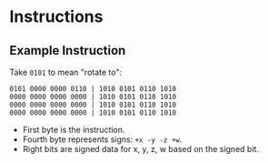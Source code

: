 # Instructions

## Example Instruction

Take `0101` to mean "rotate to":

```
0101 0000 0000 0110 | 1010 0101 0110 1010
0000 0000 0000 0000 | 1010 0101 0110 1010
0000 0000 0000 0000 | 1010 0101 0110 1010
0000 0000 0000 0000 | 1010 0101 0110 1010
```

- First byte is the instruction.
- Fourth byte represents signs: `+x -y -z +w`.
- Right bits are signed data for x, y, z, w based on the signed bit.